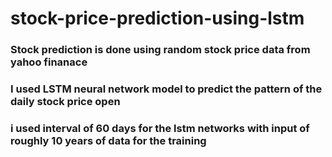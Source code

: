 # stock-price-prediction-using-lstm
### Stock prediction is done using  random stock price data from yahoo finanace
### I used LSTM neural network model to predict the pattern of the  daily stock price open 
### i used interval of 60 days for the lstm networks with input of roughly 10 years of data for the training
